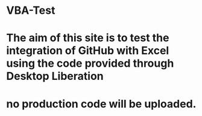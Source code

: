 # VBA-Test
# The aim of this site is to test the integration of GitHub with Excel using the code provided through Desktop Liberation
# no production code will be uploaded.
